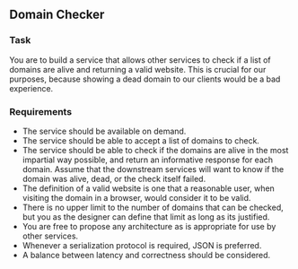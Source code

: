 ## Domain Checker

### Task

You are to build a service that allows other services to check if a list of domains are alive and
returning a valid website. This is crucial for our purposes, because showing a dead domain to our
clients would be a bad experience.

### Requirements

- The service should be available on demand.
- The service should be able to accept a list of domains to check.
- The service should be able to check if the domains are alive in the most impartial way possible,
  and return an informative response for each domain. Assume that the downstream services will want
  to know if the domain was alive, dead, or the check itself failed.
- The definition of a valid website is one that a reasonable user, when visiting the domain in
  a browser, would consider it to be valid.
- There is no upper limit to the number of domains that can be checked, but you as the designer
  can define that limit as long as its justified.
- You are free to propose any architecture as is appropriate for use by other services.
- Whenever a serialization protocol is required, JSON is preferred.
- A balance between latency and correctness should be considered.